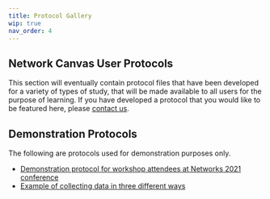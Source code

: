 ```yaml
---
title: Protocol Gallery
wip: true
nav_order: 4
---
```

## Network Canvas User Protocols

This section will eventually contain protocol files that have been developed for a variety of types of study, that will be made available to all users for the purpose of learning. If you have developed a protocol that you would like to be featured here, please [contact us](mailto:info@networkcanvas.com).

## Demonstration Protocols

The following are protocols used for demonstration purposes only.

* [Demonstration protocol for workshop attendees at Networks 2021 conference](../../protocols/SB21_workshop_protocol_1.netcanvas)
* [Example of collecting data in three different ways](../../protocols/SB21_workshop_protocol_2alterDemo.netcanvas)
